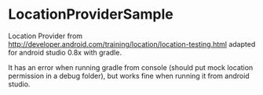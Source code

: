 LocationProviderSample
======================

Location Provider from http://developer.android.com/training/location/location-testing.html adapted for android studio 0.8x with gradle.

It has an error when running gradle from console (should put mock location permission in a debug folder), but works fine when running it from android studio.
